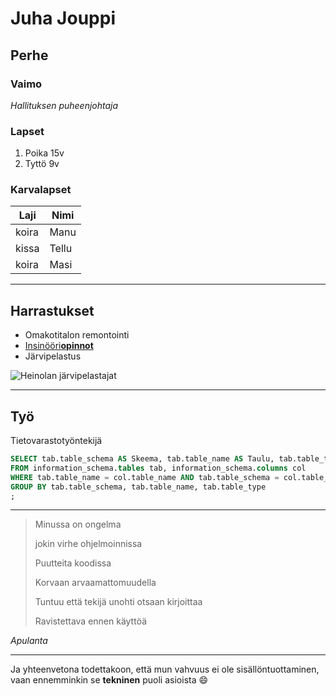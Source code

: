 # Juha Jouppi
## Perhe
### Vaimo
*Hallituksen puheenjohtaja*
### Lapset
1. Poika 15v
2. Tyttö 9v
### Karvalapset
| Laji | Nimi |
| -------- | -------- |
| koira | Manu |
| kissa | Tellu |
| koira | Masi |

---
## Harrastukset
- Omakotitalon remontointi
- [Insinööri**opinnot**](https://net.centria.fi/koulutukset/insinoori-amk-tieto-ja-viestintatekniikka/)
- Järvipelastus

![Heinolan järvipelastajat](https://meripelastus.fi/heinola/wp-content/uploads/sites/11/2024/09/IMG_8463-2048x1365.jpg)

---
## Työ

Tietovarastotyöntekijä

```sql
SELECT tab.table_schema AS Skeema, tab.table_name AS Taulu, tab.table_type AS Tyyppi, count(col.column_name) as Sarake_lkm
FROM information_schema.tables tab, information_schema.columns col
WHERE tab.table_name = col.table_name AND tab.table_schema = col.table_schema AND tab.table_schema IN ('LOAD', 'STAGE', 'DV', 'PUBLISH')
GROUP BY tab.table_schema, tab.table_name, tab.table_type
;
```
---
> Minussa on ongelma
>
>jokin virhe ohjelmoinnissa
>
>Puutteita koodissa
>
>Korvaan arvaamattomuudella
>
>Tuntuu että tekijä unohti otsaan kirjoittaa
>
>Ravistettava ennen käyttöä

*Apulanta*

---
Ja yhteenvetona todettakoon, että mun vahvuus ei ole sisällöntuottaminen, vaan ennemminkin se **tekninen** puoli asioista :smile: